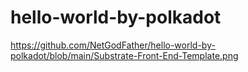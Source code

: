 # hello-world-by-polkadot

https://github.com/NetGodFather/hello-world-by-polkadot/blob/main/Substrate-Front-End-Template.png
